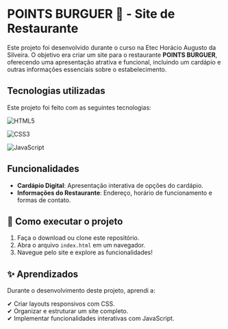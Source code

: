# POINTS BURGUER 🍔 - Site de Restaurante 

Este projeto foi desenvolvido durante o curso na Etec Horácio Augusto da Silveira. O objetivo era criar um site para o restaurante **POINTS BURGUER**, oferecendo uma apresentação atrativa e funcional, incluindo um cardápio e outras informações essenciais sobre o estabelecimento.

## Tecnologias utilizadas  
Este projeto foi feito com as seguintes tecnologias:

![HTML5](https://img.shields.io/badge/HTML5-E34F26?style=for-the-badge&logo=html5&logoColor=white)  

![CSS3](https://img.shields.io/badge/CSS3-1572B6?style=for-the-badge&logo=css3&logoColor=white)  

![JavaScript](https://img.shields.io/badge/JavaScript-F7DF1E?style=for-the-badge&logo=javascript&logoColor=black)  

## Funcionalidades

- **Cardápio Digital**: Apresentação interativa de opções do cardápio.
- **Informações do Restaurante**: Endereço, horário de funcionamento e formas de contato.

## 📌 Como executar o projeto

1. Faça o download ou clone este repositório.
2. Abra o arquivo `index.html` em um navegador.
3. Navegue pelo site e explore as funcionalidades!

## ✨ Aprendizados

Durante o desenvolvimento deste projeto, aprendi a:

✔ Criar layouts responsivos com CSS.  
✔ Organizar e estruturar um site completo.  
✔ Implementar funcionalidades interativas com JavaScript.
